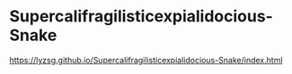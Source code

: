 # Supercalifragilisticexpialidocious-Snake

https://lyzsg.github.io/Supercalifragilisticexpialidocious-Snake/index.html
